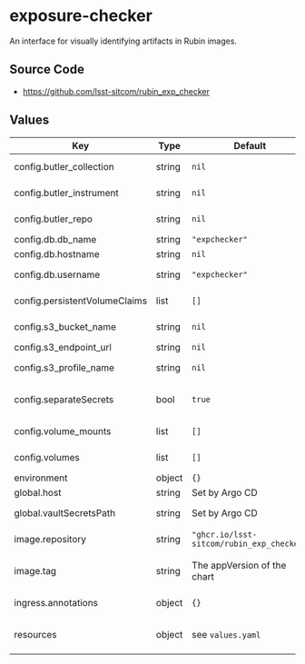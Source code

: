 # exposure-checker

An interface for visually identifying artifacts in Rubin images.

## Source Code

* <https://github.com/lsst-sitcom/rubin_exp_checker>

## Values

| Key | Type | Default | Description |
|-----|------|---------|-------------|
| config.butler_collection | string | `nil` | Default collection in the butler |
| config.butler_instrument | string | `nil` | Default instrument for butler queries |
| config.butler_repo | string | `nil` | Butler path or alias to use |
| config.db.db_name | string | `"expchecker"` | Name of database |
| config.db.hostname | string | `nil` | Database configuration |
| config.db.username | string | `"expchecker"` | Username for DB connection |
| config.persistentVolumeClaims | list | `[]` | PersistentVolumeClaims to create. |
| config.s3_bucket_name | string | `nil` | Object store bucket name |
| config.s3_endpoint_url | string | `nil` | Object store URL |
| config.s3_profile_name | string | `nil` | Profile to use for object store bucket. |
| config.separateSecrets | bool | `true` | Whether to use the new secrets management scheme |
| config.volume_mounts | list | `[]` | Mount points for additional volumes |
| config.volumes | list | `[]` | Additional volumes to attach |
| environment | object | `{}` | Environment variables |
| global.host | string | Set by Argo CD | Host name for ingress |
| global.vaultSecretsPath | string | Set by Argo CD | Base path for Vault secrets |
| image.repository | string | `"ghcr.io/lsst-sitcom/rubin_exp_checker"` | rubin_exp_checker image to use |
| image.tag | string | The appVersion of the chart | Tag of rubin_exp_checker image to use |
| ingress.annotations | object | `{}` | Additional annotations to add to the ingress |
| resources | object | see `values.yaml` | Resource limits and requests for the nodejs pod |
